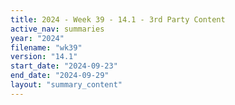 ```yaml
---
title: 2024 - Week 39 - 14.1 - 3rd Party Content
active_nav: summaries
year: "2024"
filename: "wk39"
version: "14.1"
start_date: "2024-09-23"
end_date: "2024-09-29"
layout: "summary_content"
---
```

